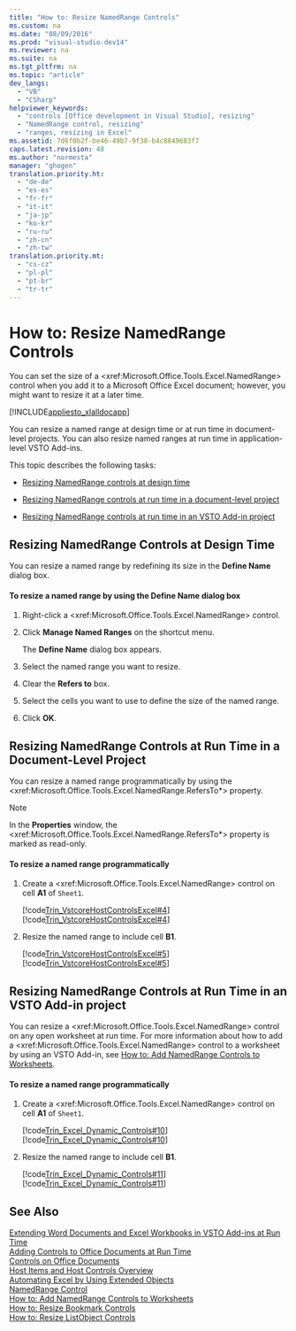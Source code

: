 ```yaml
---
title: "How to: Resize NamedRange Controls"
ms.custom: na
ms.date: "08/09/2016"
ms.prod: "visual-studio-dev14"
ms.reviewer: na
ms.suite: na
ms.tgt_pltfrm: na
ms.topic: "article"
dev_langs: 
  - "VB"
  - "CSharp"
helpviewer_keywords: 
  - "controls [Office development in Visual Studio], resizing"
  - "NamedRange control, resizing"
  - "ranges, resizing in Excel"
ms.assetid: 7d6f0b2f-be46-49b7-9f38-b4c8849683f7
caps.latest.revision: 48
ms.author: "normesta"
manager: "ghogen"
translation.priority.ht: 
  - "de-de"
  - "es-es"
  - "fr-fr"
  - "it-it"
  - "ja-jp"
  - "ko-kr"
  - "ru-ru"
  - "zh-cn"
  - "zh-tw"
translation.priority.mt: 
  - "cs-cz"
  - "pl-pl"
  - "pt-br"
  - "tr-tr"
---
```

# How to: Resize NamedRange Controls
  You can set the size of a \<xref:Microsoft.Office.Tools.Excel.NamedRange> control when you add it to a Microsoft Office Excel document; however, you might want to resize it at a later time.  
  
 [!INCLUDE[appliesto_xlalldocapp](../VS_officedev/includes/appliesto_xlalldocapp_md.md)]  
  
 You can resize a named range at design time or at run time in document-level projects. You can also resize named ranges at run time in application-level VSTO Add-ins.  
  
 This topic describes the following tasks:  
  
-   [Resizing NamedRange controls at design time](#designtime)  
  
-   [Resizing NamedRange controls at run time in a document-level project](#runtimedoclevel)  
  
-   [Resizing NamedRange controls at run time in an VSTO Add-in project](#runtimeaddin)  
  
##  <a name="designtime"></a> Resizing NamedRange Controls at Design Time  
 You can resize a named range by redefining its size in the **Define Name** dialog box.  
  
#### To resize a named range by using the Define Name dialog box  
  
1.  Right-click a \<xref:Microsoft.Office.Tools.Excel.NamedRange> control.  
  
2.  Click **Manage Named Ranges** on the shortcut menu.  
  
     The **Define Name** dialog box appears.  
  
3.  Select the named range you want to resize.  
  
4.  Clear the **Refers to** box.  
  
5.  Select the cells you want to use to define the size of the named range.  
  
6.  Click **OK**.  
  
##  <a name="runtimedoclevel"></a> Resizing NamedRange Controls at Run Time in a Document-Level Project  
 You can resize a named range programmatically by using the \<xref:Microsoft.Office.Tools.Excel.NamedRange.RefersTo*> property.  
  
> [!NOTE]  
>  In the **Properties** window, the \<xref:Microsoft.Office.Tools.Excel.NamedRange.RefersTo*> property is marked as read-only.  
  
#### To resize a named range programmatically  
  
1.  Create a \<xref:Microsoft.Office.Tools.Excel.NamedRange> control on cell **A1** of `Sheet1`.  
  
     [!code[Trin_VstcoreHostControlsExcel#4](../VS_officedev/codesnippet/CSharp/how-to--resize-namedrange-controls_1.cs)]
[!code[Trin_VstcoreHostControlsExcel#4](../VS_officedev/codesnippet/VisualBasic/how-to--resize-namedrange-controls_1.vb)]  
  
2.  Resize the named range to include cell **B1**.  
  
     [!code[Trin_VstcoreHostControlsExcel#5](../VS_officedev/codesnippet/CSharp/how-to--resize-namedrange-controls_2.cs)]
[!code[Trin_VstcoreHostControlsExcel#5](../VS_officedev/codesnippet/VisualBasic/how-to--resize-namedrange-controls_2.vb)]  
  
##  <a name="runtimeaddin"></a> Resizing NamedRange Controls at Run Time in an VSTO Add-in project  
 You can resize a \<xref:Microsoft.Office.Tools.Excel.NamedRange> control on any open worksheet at run time. For more information about how to add a \<xref:Microsoft.Office.Tools.Excel.NamedRange> control to a worksheet by using an VSTO Add-in, see [How to: Add NamedRange Controls to Worksheets](../VS_officedev/how-to--add-namedrange-controls-to-worksheets.md).  
  
#### To resize a named range programmatically  
  
1.  Create a \<xref:Microsoft.Office.Tools.Excel.NamedRange> control on cell **A1** of `Sheet1`.  
  
     [!code[Trin_Excel_Dynamic_Controls#10](../VS_officedev/codesnippet/CSharp/how-to--resize-namedrange-controls_3.cs)]
[!code[Trin_Excel_Dynamic_Controls#10](../VS_officedev/codesnippet/VisualBasic/how-to--resize-namedrange-controls_3.vb)]  
  
2.  Resize the named range to include cell **B1**.  
  
     [!code[Trin_Excel_Dynamic_Controls#11](../VS_officedev/codesnippet/CSharp/how-to--resize-namedrange-controls_4.cs)]
[!code[Trin_Excel_Dynamic_Controls#11](../VS_officedev/codesnippet/VisualBasic/how-to--resize-namedrange-controls_4.vb)]  
  
## See Also  
 [Extending Word Documents and Excel Workbooks in VSTO Add-ins at Run Time](../VS_officedev/extending-word-documents-and-excel-workbooks-in-vsto-add-ins-at-run-time.md)   
 [Adding Controls to Office Documents at Run Time](../VS_officedev/adding-controls-to-office-documents-at-run-time.md)   
 [Controls on Office Documents](../VS_officedev/controls-on-office-documents.md)   
 [Host Items and Host Controls Overview](../VS_officedev/host-items-and-host-controls-overview.md)   
 [Automating Excel by Using Extended Objects](../VS_officedev/automating-excel-by-using-extended-objects.md)   
 [NamedRange Control](../VS_officedev/namedrange-control.md)   
 [How to: Add NamedRange Controls to Worksheets](../VS_officedev/how-to--add-namedrange-controls-to-worksheets.md)   
 [How to: Resize Bookmark Controls](../VS_officedev/how-to--resize-bookmark-controls.md)   
 [How to: Resize ListObject Controls](../VS_officedev/how-to--resize-listobject-controls.md)  
  
  